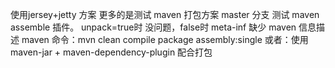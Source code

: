 使用jersey+jetty 方案
更多的是测试 maven 打包方案 
master 分支 测试 maven assemble 插件。
unpack=true时 没问题，false时 meta-inf 缺少 maven 信息描述
maven 命令：mvn clean compile package  assembly:single
或者：使用 maven-jar + maven-dependency-plugin 配合打包
